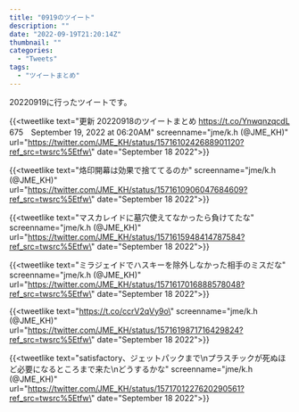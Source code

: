 ```yaml
---
title: "0919のツイート"
description: ""
date: "2022-09-19T21:20:14Z"
thumbnail: ""
categories:
  - "Tweets"
tags:
  - "ツイートまとめ"
---
```

20220919に行ったツイートです。
<!--more-->
{{<tweetlike text=\"更新 20220918のツイートまとめ https://t.co/YnwqnzqcdL 675　September 19, 2022 at 06:20AM\" screenname=\"jme/k.h (@JME_KH)\" url=\"https://twitter.com/JME_KH/status/1571610242688901120?ref_src=twsrc%5Etfw\" date=\"September 18 2022\">}}

{{<tweetlike text=\"烙印開幕は効果で捨ててるのか\" screenname=\"jme/k.h (@JME_KH)\" url=\"https://twitter.com/JME_KH/status/1571610906047684609?ref_src=twsrc%5Etfw\" date=\"September 18 2022\">}}

{{<tweetlike text=\"マスカレイドに墓穴使えてなかったら負けてたな\" screenname=\"jme/k.h (@JME_KH)\" url=\"https://twitter.com/JME_KH/status/1571615948414787584?ref_src=twsrc%5Etfw\" date=\"September 18 2022\">}}

{{<tweetlike text=\"ミラジェイドでハスキーを除外しなかった相手のミスだな\" screenname=\"jme/k.h (@JME_KH)\" url=\"https://twitter.com/JME_KH/status/1571617016888578048?ref_src=twsrc%5Etfw\" date=\"September 18 2022\">}}

{{<tweetlike text=\"https://t.co/ccrV2qVy9o\" screenname=\"jme/k.h (@JME_KH)\" url=\"https://twitter.com/JME_KH/status/1571619871716429824?ref_src=twsrc%5Etfw\" date=\"September 18 2022\">}}

{{<tweetlike text=\"satisfactory、ジェットパックまで\nプラスチックが死ぬほど必要になるところまで来た\nどうするかな\" screenname=\"jme/k.h (@JME_KH)\" url=\"https://twitter.com/JME_KH/status/1571701227620290561?ref_src=twsrc%5Etfw\" date=\"September 18 2022\">}}

